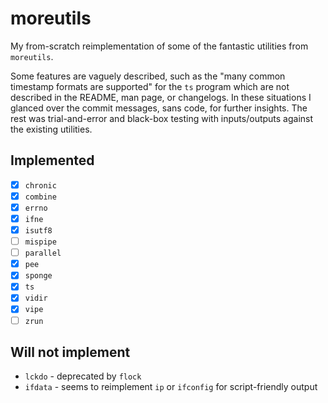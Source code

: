 # moreutils

My from-scratch reimplementation of some of the fantastic utilities from `moreutils`.

Some features are vaguely described, such as the "many common timestamp formats
are supported" for the `ts` program which are not described in the README, man
page, or changelogs. In these situations I glanced over the commit
messages, sans code, for further insights. The rest was trial-and-error and
black-box testing with inputs/outputs against the existing utilities.

## Implemented

- [x] `chronic`
- [x] `combine`
- [x] `errno`
- [x] `ifne`
- [x] `isutf8`
- [ ] `mispipe`
- [ ] `parallel`
- [x] `pee`
- [x] `sponge`
- [x] `ts`
- [x] `vidir`
- [x] `vipe`
- [ ] `zrun`

## Will not implement

* `lckdo` - deprecated by `flock`
* `ifdata` - seems to reimplement `ip` or `ifconfig` for script-friendly output
